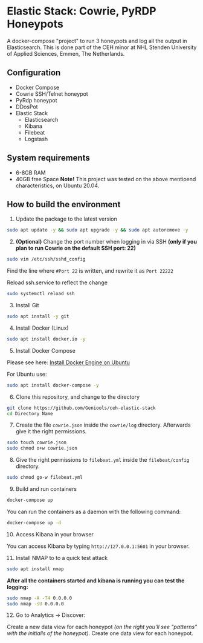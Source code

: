 # Elastic Stack: Cowrie, PyRDP Honeypots
A docker-compose "project" to run 3 honeypots and log all the output in Elasticsearch. 
This is done part of the CEH minor at NHL Stenden University of Applied Sciences, Emmen, The Netherlands.

## Configuration
* Docker Compose
* Cowrie SSH/Telnet honeypot
* PyRdp honeypot
* DDosPot
* Elastic Stack
  * Elasticsearch
  * Kibana
  * Filebeat
  * Logstash

## System requirements
* 6-8GB RAM
* 40GB free Space
**Note!** This project was tested on the above mentioend characteristics, on Ubuntu 20.04.

## How to build the environment
1. Update the package to the latest version

```bash
sudo apt update -y && sudo apt upgrade -y && sudo apt autoremove -y
```

2. **(Optional)** Change the port number when logging in via SSH **(only if you plan to run Cowrie on the default SSH port: 22)**

```bash
sudo vim /etc/ssh/sshd_config
```

Find the line where `#Port 22` is written, and rewrite it as `Port 22222`

Reload ssh.service to reflect the change

```bash
sudo systemctl reload ssh
```

3. Install Git

```bash
sudo apt install -y git
```

4. Install Docker (Linux)

```bash
sudo apt install docker.io -y
```

5. Install Docker Compose

Please see here: [Install Docker Engine on Ubuntu](https://docs.docker.com/engine/install/ubuntu/)

For Ubuntu use:

```bash
sudo apt install docker-compose -y
```

6. Clone this repository, and change to the directory

```bash
git clone https://github.com/Geniools/ceh-elastic-stack
cd Directory Name
```

7. Create the file `cowrie.json` inside the `cowrie/log` directory. Afterwards give it the right permissions.

```bash
sudo touch cowrie.json
sudo chmod o+w cowrie.json
```

8. Give the right permissions to `filebeat.yml` inside the `filebeat/config` directory.

```bash
sudo chmod go-w filebeat.yml
```

9. Build and run containers

```bash
docker-compose up
```

You can run the containers as a daemon with the following command:

```bash
docker-compose up -d
```

10. Access Kibana in your browser

You can access Kibana by typing `http://127.0.0.1:5601` in your browser. 


11. Install NMAP to to a quick test attack

```bash
sudo apt install nmap
```

**After all the containers started and kibana is running you can test the logging:**

```bash
sudo nmap -A -T4 0.0.0.0
sudo nmap -sU 0.0.0.0
```

12. Go to Analytics -> Discover:

Create a new data view for each honeypot *(on the right you'll see "patterns" with the initialls of the honeypot)*. Create one data view for each honeypot.

